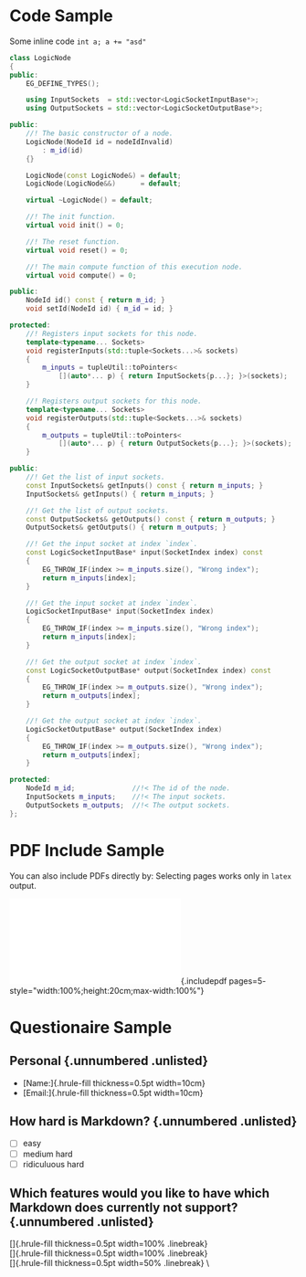 # Code Sample
Some inline code `int a; a += "asd"`

```{.cpp .numberLines}
class LogicNode
{
public:
    EG_DEFINE_TYPES();

    using InputSockets  = std::vector<LogicSocketInputBase*>;
    using OutputSockets = std::vector<LogicSocketOutputBase*>;

public:
    //! The basic constructor of a node.
    LogicNode(NodeId id = nodeIdInvalid)
        : m_id(id)
    {}

    LogicNode(const LogicNode&) = default;
    LogicNode(LogicNode&&)      = default;

    virtual ~LogicNode() = default;

    //! The init function.
    virtual void init() = 0;

    //! The reset function.
    virtual void reset() = 0;

    //! The main compute function of this execution node.
    virtual void compute() = 0;

public:
    NodeId id() const { return m_id; }
    void setId(NodeId id) { m_id = id; }

protected:
    //! Registers input sockets for this node.
    template<typename... Sockets>
    void registerInputs(std::tuple<Sockets...>& sockets)
    {
        m_inputs = tupleUtil::toPointers<
            [](auto*... p) { return InputSockets{p...}; }>(sockets);
    }

    //! Registers output sockets for this node.
    template<typename... Sockets>
    void registerOutputs(std::tuple<Sockets...>& sockets)
    {
        m_outputs = tupleUtil::toPointers<
            [](auto*... p) { return OutputSockets{p...}; }>(sockets);
    }

public:
    //! Get the list of input sockets.
    const InputSockets& getInputs() const { return m_inputs; }
    InputSockets& getInputs() { return m_inputs; }

    //! Get the list of output sockets.
    const OutputSockets& getOutputs() const { return m_outputs; }
    OutputSockets& getOutputs() { return m_outputs; }

    //! Get the input socket at index `index`.
    const LogicSocketInputBase* input(SocketIndex index) const
    {
        EG_THROW_IF(index >= m_inputs.size(), "Wrong index");
        return m_inputs[index];
    }

    //! Get the input socket at index `index`.
    LogicSocketInputBase* input(SocketIndex index)
    {
        EG_THROW_IF(index >= m_inputs.size(), "Wrong index");
        return m_inputs[index];
    }

    //! Get the output socket at index `index`.
    const LogicSocketOutputBase* output(SocketIndex index) const
    {
        EG_THROW_IF(index >= m_outputs.size(), "Wrong index");
        return m_outputs[index];
    }

    //! Get the output socket at index `index`.
    LogicSocketOutputBase* output(SocketIndex index)
    {
        EG_THROW_IF(index >= m_outputs.size(), "Wrong index");
        return m_outputs[index];
    }

protected:
    NodeId m_id;              //!< The id of the node.
    InputSockets m_inputs;    //!< The input sockets.
    OutputSockets m_outputs;  //!< The output sockets.
};
```

# PDF Include Sample

You can also include PDFs directly by:
Selecting pages works only in `latex` output.

![Pandoc User's Guide](files/PandocUsersGuide.pdf){.includepdf pages=5- style="width:100%;height:20cm;max-width:100%"}

# Questionaire Sample

## Personal {.unnumbered .unlisted}

- [Name:]{.hrule-fill thickness=0.5pt width=10cm}
- [Email:]{.hrule-fill thickness=0.5pt width=10cm}

## How hard is Markdown? {.unnumbered .unlisted}

- [ ] easy
- [ ] medium hard
- [ ] ridiculuous hard
  
## Which features would you like to have which Markdown does currently not support? {.unnumbered .unlisted}

[]{.hrule-fill thickness=0.5pt width=100% .linebreak} \
[]{.hrule-fill thickness=0.5pt width=100% .linebreak} \
[]{.hrule-fill thickness=0.5pt width=50% .linebreak}  \
